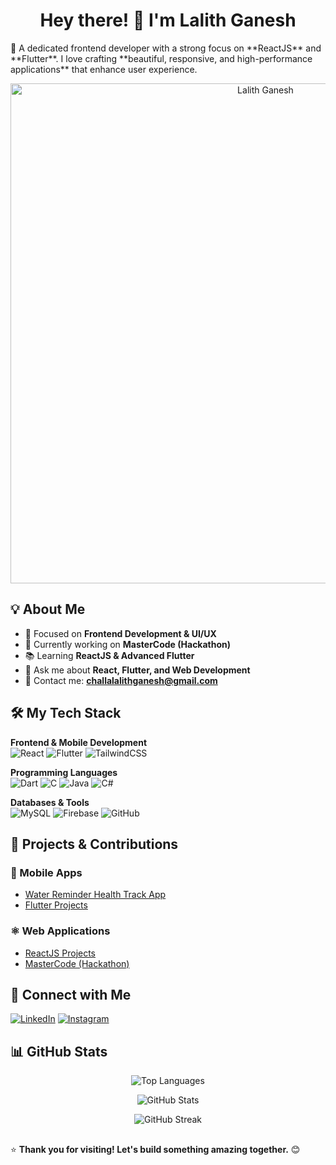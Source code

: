 <h1 align="center">Hey there! 👋 I'm Lalith Ganesh</h1>
<p >🚀 A dedicated frontend developer with a strong focus on **ReactJS** and **Flutter**. I love crafting **beautiful, responsive, and high-performance applications** that enhance user experience. </p>

<p align="center">
  <img src="https://res.cloudinary.com/dokcmgnwp/image/upload/v1741027696/1727195441560_daqg3p.jpg" alt="Lalith Ganesh" width="800" />
</p>


## 💡 About Me
- 🎯 Focused on **Frontend Development & UI/UX**
- 🔭 Currently working on **MasterCode (Hackathon)**
- 📚 Learning **ReactJS & Advanced Flutter**
- 💬 Ask me about **React, Flutter, and Web Development**
- 📩 Contact me: **challalalithganesh@gmail.com**


## 🛠️ My Tech Stack

**Frontend & Mobile Development**  
![React](https://img.shields.io/badge/React-20232A?style=for-the-badge&logo=react&logoColor=61DAFB)
![Flutter](https://img.shields.io/badge/Flutter-02569B?style=for-the-badge&logo=flutter&logoColor=white)
![TailwindCSS](https://img.shields.io/badge/TailwindCSS-38B2AC?style=for-the-badge&logo=tailwind-css&logoColor=white)

**Programming Languages**  
![Dart](https://img.shields.io/badge/Dart-0175C2?style=for-the-badge&logo=dart&logoColor=white)
![C](https://img.shields.io/badge/C-00599C?style=for-the-badge&logo=c&logoColor=white)
![Java](https://img.shields.io/badge/Java-007396?style=for-the-badge&logo=java&logoColor=white)
![C#](https://img.shields.io/badge/C%23-239120?style=for-the-badge&logo=c-sharp&logoColor=white)

**Databases & Tools**  
![MySQL](https://img.shields.io/badge/MySQL-4479A1?style=for-the-badge&logo=mysql&logoColor=white)
![Firebase](https://img.shields.io/badge/Firebase-FFCA28?style=for-the-badge&logo=firebase&logoColor=black)
![GitHub](https://img.shields.io/badge/GitHub-181717?style=for-the-badge&logo=github&logoColor=white)


## 🚀 Projects & Contributions

### 📱 Mobile Apps  
- [Water Reminder Health Track App](https://github.com/lalithganeshchalla/water_reminder_health_track_app)  
- [Flutter Projects](https://github.com/lalithganeshchalla/Lalith_Flutter_Projects) 

### ⚛️ Web Applications  
- [ReactJS Projects](https://github.com/lalithganeshchalla/Lalith-sReactJs)  
- [MasterCode (Hackathon)](https://github.com/lalithganeshchalla/PRO-team-)


## 🔗 Connect with Me  
[![LinkedIn](https://img.shields.io/badge/LinkedIn-0077B5?style=for-the-badge&logo=linkedin&logoColor=white)](https://linkedin.com/in/lalithganeshchalla)
[![Instagram](https://img.shields.io/badge/Instagram-E4405F?style=for-the-badge&logo=instagram&logoColor=white)](https://instagram.com/lalith_ganesh_ch)


## 📊 GitHub Stats
<p align="center">
  <img src="https://github-readme-stats.vercel.app/api/top-langs?username=lalithganeshchalla&show_icons=true&locale=en&layout=compact" alt="Top Languages" />
</p>

<p align="center">
  <img src="https://github-readme-stats.vercel.app/api?username=lalithganeshchalla&show_icons=true&locale=en" alt="GitHub Stats" />
</p>

<p align="center">
  <img src="https://github-readme-streak-stats.herokuapp.com/?user=lalithganeshchalla&" alt="GitHub Streak" />
</p>

##

⭐ **Thank you for visiting! Let's build something amazing together.** 😊

